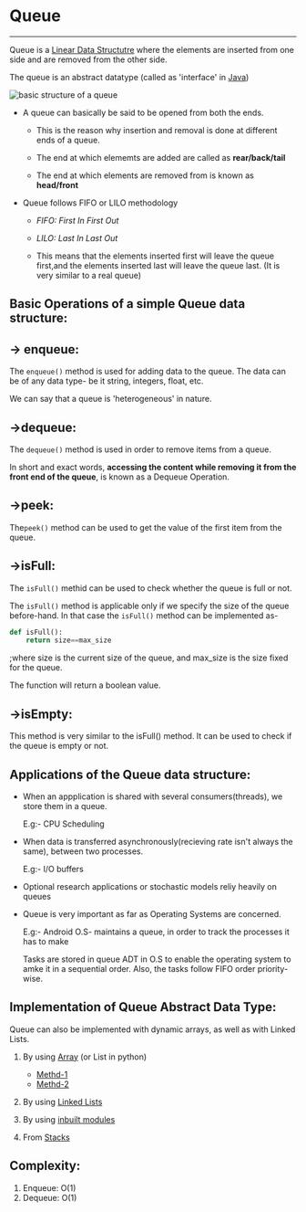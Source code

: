 # Queue
*******

Queue is a [Linear Data Structutre](#) where the elements are inserted from one side and are removed from the other side.

The queue is an abstract datatype (called as 'interface' in [Java](#))


![basic structure of a queue](https://www.etutorialspoint.com/images/ds/doubly-ended_queue.png)


* A queue can basically be said to be opened from both the ends.
   * This is the reason why insertion and removal is done at different ends of a queue.

   * The end at which elememts are added are called as **rear/back/tail**
   * The end at which elements are removed from is known as **head/front**

* Queue follows FIFO or LILO methodology
   * *FIFO: First In First Out*
   * *LILO: Last In Last Out*
   
   * This means that the elements inserted first will leave the queue first,and the elements inserted last will leave the queue last. (It is very similar to a  real queue)

## Basic Operations of a simple Queue data structure:

-> enqueue:
-----------

The `enqueue()` method is used for adding data to the queue. The data can be of any data type- be it string, integers, float, etc.

We can say that a queue is 'heterogeneous' in nature.


->dequeue:
----------

The `dequeue()` method is used in order to remove items from a queue.

In short and exact words, **accessing the content while removing it from the front end of the queue**, is known as a Dequeue Operation.

->peek:
-------

The`peek()` method can be used to get the value of the first item from the queue.

->isFull:
---------

The `isFull()` methid can be used to check whether the queue is full or not.

The `isFull()` method is applicable only if we specify the size of the queue before-hand. In that case the `isFull()` method can be implemented as-

```Python
def isFull():
	return size==max_size
```

;where size is the current size of the queue, and max_size is the size fixed for the queue.

The function will return a boolean value.

->isEmpty:
----------

This method is very similar to the isFull() method. It can be used to check if the queue is empty or not.


## Applications of the Queue data structure:

* When an appplication is shared with several consumers(threads), we store them in a queue.

   E.g:- CPU Scheduling

* When data is transferred asynchronously(recieving rate isn't always the same), between two processes.

   E.g:- I/O buffers

* Optional research applications or stochastic models reliy heavily on queues

* Queue is very important as far as Operating Systems are concerned.

   E.g:- Android O.S- maintains a queue, in order to track the processes it has to make

   Tasks are stored in queue ADT in O.S to enable the operating system to amke it in a sequential order.
   Also, the tasks follow FIFO order priority-wise.


## Implementation of Queue Abstract Data Type:

Queue can also be implemented with dynamic arrays, as well as with Linked Lists.

1. By using [Array](#) (or List in python)
   * [Methd-1](https://github.com/noviicee/DSA_noviicee/blob/branch2/Queue/queuelist1.py)
   * [Methd-2](https://github.com/noviicee/DSA_noviicee/blob/branch2/Queue/queuelist2.py)

2. By using [Linked Lists](#)

3. By using [inbuilt modules](#)

4. From [Stacks](#)


## Complexity:

1. Enqueue: O(1)
2. Dequeue: O(1)
